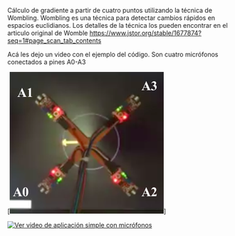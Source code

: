 Cálculo de gradiente a partir de cuatro puntos utilizando la técnica de Wombling. Wombling es una técnica para detectar cambios rápidos en espacios euclidianos. Los detalles de la técnica los pueden encontrar en el articulo original de Womble 
https://www.jstor.org/stable/1677874?seq=1#page_scan_tab_contents

Acá les dejo un video con el ejemplo del código. Son cuatro micrófonos conectados a pines A0-A3

[![Ver video de aplicación simple con micrófonos](https://github.com/tomasdecamino/SpatialGradient/blob/master/womblingMic.png)]


[![Ver video de aplicación simple con micrófonos](https://youtu.be/E3OJJYOk1eY)](https://youtu.be/E3OJJYOk1eY)
